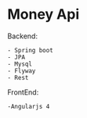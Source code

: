 # Money Api

Backend:

    - Spring boot
    - JPA
    - Mysql
    - Flyway
    - Rest

FrontEnd:

    -Angularjs 4
